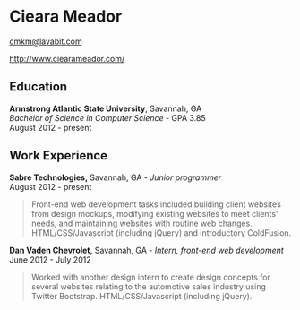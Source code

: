 Cieara Meador
=============

cmkm@lavabit.com

http://www.ciearameador.com/

Education
---------

**Armstrong Atlantic State University**, Savannah, GA<br>
_Bachelor of Science in Computer Science_ - GPA 3.85<br>
August 2012 - present

Work Experience
---------------

**Sabre Technologies,** Savannah, GA - _Junior programmer_<br>
August 2012 - present

> Front-end web development tasks included building client websites from 
> design mockups, modifying existing websites to meet clients' needs, and 
> maintaining websites with routine web changes. HTML/CSS/Javascript 
> (including jQuery) and introductory ColdFusion.

**Dan Vaden Chevrolet,** Savannah, GA - _Intern, front-end web development_<br>
June 2012 - July 2012

> Worked with another design intern to create design concepts for several
> websites relating to the automotive sales industry using Twitter Bootstrap.
> HTML/CSS/Javascript (including jQuery).
